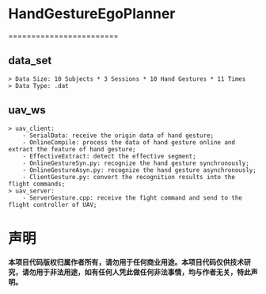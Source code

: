 # HandGestureEgoPlanner
========================

data_set
----------
	> Data Size: 10 Subjects * 3 Sessions * 10 Hand Gestures * 11 Times
	> Data Type: .dat

uav_ws
----------
	> uav_client:
		- SerialData: receive the origin data of hand gesture;
		- OnlineCompile: process the data of hand gesture online and extract the feature of hand gesture;
		- EffectiveExtract: detect the effective segment;
		- OnlineGestureSyn.py: recognize the hand gesture synchronously;
		- OnlineGestureAsyn.py: recognize the hand gesture asynchronously;
		- ClientGesture.py: convert the recognition results into the flight commands;
	> uav_server:
		- ServerGesture.cpp: receive the fight command and send to the flight controller of UAV;
		
# 声明

**本项目代码版权归属作者所有，请勿用于任何商业用途。本项目代码仅供技术研究，请勿用于非法用途，如有任何人凭此做任何非法事情，均与作者无关，特此声明。**

